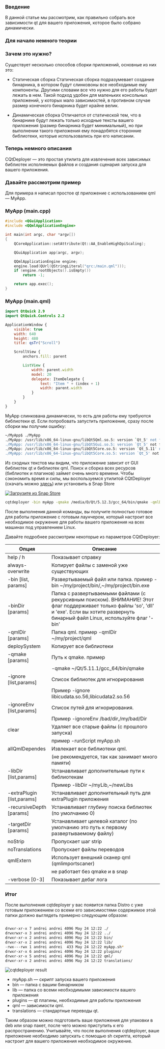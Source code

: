 ### Введение
В данной статье мы рассмотрим, как правильно собрать все зависимости qt для вашего приложения, которое было собрано динамически. 

### Для начало немного теории

### Зачем это нужно?

Существует несколько способов сборки приложений, основные из них это:
 * Статическая сборка 
Статическая сборка подразумевает создание бинарника, в котором будут слинковоны все необходимые ему компоненты. Другими словами все что нужно для его работы будет лежать в нем. Такой подход удобен для маленьких консольных приложений, у которых мало зависимостей, в противном случае размер конечного бинарника будет крайне велик.

* Динамическая сборка 
Отличается от статической тем, что в бинарнике будут лежать только исходные тексты вашего приложения (размер бинарника будет минимальный), но при выполнении такого приложения ему понадобятся сторонние библиотеки, которые использовались при его написании. 

### Теперь немного описания

CQtDeployer — это простая утилита для извлечения всех зависимых библиотек исполняемых файлов и создания сценария запуска для вашего приложения.

### Давайте рассмотрим пример

Для примера я написал простое qt приложение с использованием qml — MyApp.
### MyApp (main.cpp)
``` C++
#include <QGuiApplication>
#include <QQmlApplicationEngine>

int main(int argc, char *argv[])
{
    QCoreApplication::setAttribute(Qt::AA_EnableHighDpiScaling);

    QGuiApplication app(argc, argv);

    QQmlApplicationEngine engine;
    engine.load(QUrl(QStringLiteral("qrc:/main.qml")));
    if (engine.rootObjects().isEmpty())
        return -1;

    return app.exec();
}

``` 
### MyApp (main.qml)
``` qml
import QtQuick 2.9
import QtQuick.Controls 2.2

ApplicationWindow {
    visible: true
    width: 640
    height: 480
    title: qsTr("Scroll")

    ScrollView {
        anchors.fill: parent

        ListView {
            width: parent.width
            model: 20
            delegate: ItemDelegate {
                text: "Item " + (index + 1)
                width: parent.width
            }
        }
    }
}

```

MyApp слинкована динамически, то есть для работы ему требуются библиотеки qt.
Если попробовать запустить приложение, сразу после сборки мы получим ошибку:
``` bash
~/MyApp$ ./MyApp 
./MyApp: /usr/lib/x86_64-linux-gnu/libQt5Qml.so.5: version `Qt_5' not found (required by ./MyApp)
./MyApp: /usr/lib/x86_64-linux-gnu/libQt5Gui.so.5: version `Qt_5' not found (required by ./MyApp)
./MyApp: /usr/lib/x86_64-linux-gnu/libQt5Core.so.5: version `Qt_5.11' not found (required by ./MyApp)
./MyApp: /usr/lib/x86_64-linux-gnu/libQt5Core.so.5: version `Qt_5' not found (required by ./MyApp)
```

Из сходных текстов мы видим, что приложение зависит от GUI библиотек qt и библиотек qml. Поиск и сборка всех ресурсов (библиотек и плагинов) займет очень много времени.
Чтобы сэкономить время и силы, мы воспользуемся утилитой CQtDeployer (скачать можно [здесь](https://github.com/QuasarApp/CQtDeployer/releases))
или установить в Snap Store

[![Загрузите из Snap Store](https://snapcraft.io/static/images/badges/ru/snap-store-black.svg)](https://snapcraft.io/cqtdeployer)
``` bash
cqtdeployer -bin myApp -qmake /media/D/Qt/5.12.3/gcc_64/bin/qmake -qmlDir ./
```

После выполнения данной команды, вы получите полностью готовое для работы приложение с готовым лаунчером, который настроит все необходимое окружение для работы вашего приложения на всех машинах под управлением Linux.

Давайте подробнее рассмотрим некоторые из параметров CQtDeployer:


| Опция                      | Описание
|-----------------------------|-----------------------------------------------------------|
|   help / h                  | Показывает справку                                          |
|   always-overwrite          | Копирует файлы с заменой уже существующих                 |
|   -bin    [list, params]    | Развертываемый файл или папка. пример -bin ~/my/project/bin/,~/my/project/bin.exe|
|   -binDir [params]          | Папка с развертываемыми файлами (с рекурсивным поиском). ВНИМАНИЕ! Этот флаг поддерживает только файлы 'so', 'dll' и 'exe'. Если вы хотите развернуть бинарный файл Linux, используйте флаг '-bin'  |
|   -qmlDir [params]          | Папка qml. пример -qmlDir ~/my/project/qml                |
|   deploySystem              | Копирует все библиотеки                                 |
|   -qmake  [params]          | Путь к qmake. пример                                      |
|                             | -qmake ~/Qt/5.11.1/gcc_64/bin/qmake                       |
|   -ignore [list,params]     | Список библиотек для игнорирования                        |
|                             | Пример -ignore libicudata.so.56,libicudata2.so.56         |
|   -ignoreEnv [list,params]  | Список путей для игнорирования.                          |
|                             | Пример -ignoreEnv /bad/dir,/my/bad/Dir                                |
|   clear                     | Удаляет все старые файлы (с прошлого запуска)              |
|                             | пример -runScript myApp.sh                                |
|  allQmlDependes             | Извлекает все библиотеки qml.          |
|                             | (не рекомендуется, так как занимает много памяти)         |
|  -libDir [list,params]      | Устанавливает дополнительные пути к библиотекам               |
|                             | Пример -libDir ~/myLib,~/newLibs                          |
|  -extraPlugin [list,params] | Устанавливает дополнительный путь для extraPlugin приложения |
|  -recursiveDepth [params]   | Устанавливает глубину поиска библиотек (по умолчанию 0)       |
|  -targetDir [params]        | Устанавливает целевой каталог (по умолчанию это путь к первому развертываемому файлу)|
|  noStrip                    | Пропускает шаг strip                                      |
|  noTranslations             | Пропускает файлы переводов                                |
|  qmlExtern                  | Использует внешний сканер qml (qmlimportscaner)         |
|                             | не работает без qmake и в snap                            |
|  -verbose [0-3]             | Показывает дебаг лога                                          |

### Итог 
После выполнения cqtdeployer у вас появится папка Distro c уже готовым приложением со всеми его зависимостями  содержимое этой папки должно выглядеть примерно следующим образом:
``` bash

drwxr-xr-x 7 andrei andrei 4096 May 24 12:22 ./
drwxrwxr-x 3 andrei andrei 4096 May 24 12:22 ../
drwxr-xr-x 2 andrei andrei 4096 May 24 12:22 bin/
drwxr-xr-x 2 andrei andrei 4096 May 24 12:22 lib/
-rwx---rwx 1 andrei andrei  433 May 24 12:22 myApp.sh*
drwxr-xr-x 6 andrei andrei 4096 May 24 12:22 plugins/
drwxr-xr-x 5 andrei andrei 4096 May 24 12:22 qml/
drwxr-xr-x 2 andrei andrei 4096 May 24 12:22 translations/


```
![cqtdeployer result](https://user-images.githubusercontent.com/12465465/58318590-bdcea300-7e20-11e9-8b45-37a13aeef222.png)
*  myApp.sh  — скрипт запуска вашего приложения
*  bin — папка с вашим бинарником
*  lib — папка со всеми необходимыми зависимости вашего приложения
*  plugins — qt плагины, необходимые для работы приложения
*  qml — зависимости qml.
*  translations — стандартные переводы qt.

Таким образом можно подготовить ваше приложения для упаковки в deb или snap пакет, после чего можно приступить к его распространению. Учитывайте, что после выполнения cqtdeployer, ваше приложение необходимо запускать с помощью sh скрипта, который настроит для вашего приложения необходимое окружение.
